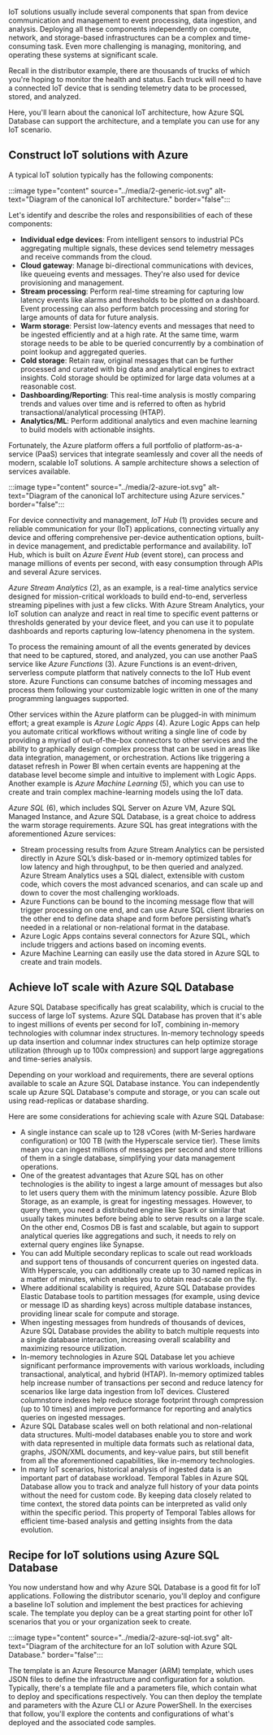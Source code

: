 IoT solutions usually include several components that span from device communication and management to event processing, data ingestion, and analysis. Deploying all these components independently on compute, network, and storage-based infrastructures can be a complex and time-consuming task. Even more challenging is managing, monitoring, and operating these systems at significant scale.

Recall in the distributor example, there are thousands of trucks of which you're hoping to monitor the health and status. Each truck will need to have a connected IoT device that is sending telemetry data to be processed, stored, and analyzed.

Here, you'll learn about the canonical IoT architecture, how Azure SQL Database can support the architecture, and a template you can use for any IoT scenario.

## Construct IoT solutions with Azure

A typical IoT solution typically has the following components:

:::image type="content" source="../media/2-generic-iot.svg" alt-text="Diagram of the canonical IoT architecture." border="false":::

Let's identify and describe the roles and responsibilities of each of these components:

- **Individual edge devices**: From intelligent sensors to industrial PCs aggregating multiple signals, these devices send telemetry messages and receive commands from the cloud.
- **Cloud gateway**: Manage bi-directional communications with devices, like queueing events and messages. They're also used for device provisioning and management.
- **Stream processing**: Perform real-time streaming for capturing low latency events like alarms and thresholds to be plotted on a dashboard. Event processing can also perform batch processing and storing for large amounts of data for future analysis.
- **Warm storage**: Persist low-latency events and messages that need to be ingested efficiently and at a high rate. At the same time, warm storage needs to be able to be queried concurrently by a combination of point lookup and aggregated queries.
- **Cold storage**: Retain raw, original messages that can be further processed and curated with big data and analytical engines to extract insights. Cold storage should be optimized for large data volumes at a reasonable cost.
- **Dashboarding/Reporting**: This real-time analysis is mostly comparing trends and values over time and is referred to often as hybrid transactional/analytical processing (HTAP).
- **Analytics/ML**: Perform additional analytics and even machine learning to build models with actionable insights.

Fortunately, the Azure platform offers a full portfolio of platform-as-a-service (PaaS) services that integrate seamlessly and cover all the needs of modern, scalable IoT solutions. A sample architecture shows a selection of services available.

:::image type="content" source="../media/2-azure-iot.svg" alt-text="Diagram of the canonical IoT architecture using Azure services." border="false":::

For device connectivity and management, *IoT Hub* (1) provides secure and reliable communication for your (IoT) applications, connecting virtually any device and offering comprehensive per-device authentication options, built-in device management, and predictable performance and availability. IoT Hub, which is built on *Azure Event Hub* (event store), can process and manage millions of events per second, with easy consumption through APIs and several Azure services.

*Azure Stream Analytics* (2), as an example, is a real-time analytics service designed for mission-critical workloads to build end-to-end, serverless streaming pipelines with just a few clicks. With Azure Stream Analytics, your IoT solution can analyze and react in real time to specific event patterns or thresholds generated by your device fleet, and you can use it to populate dashboards and reports capturing low-latency phenomena in the system.

To process the remaining amount of all the events generated by devices that need to be captured, stored, and analyzed, you can use another PaaS service like *Azure Functions* (3). Azure Functions is an event-driven, serverless compute platform that natively connects to the IoT Hub event store. Azure Functions can consume batches of incoming messages and process them following your customizable logic written in one of the many programming languages supported.

Other services within the Azure platform can be plugged-in with minimum effort; a great example is *Azure Logic Apps* (4). Azure Logic Apps can help you automate critical workflows without writing a single line of code by providing a myriad of out-of-the-box connectors to other services and the ability to graphically design complex process that can be used in areas like data integration, management, or orchestration. Actions like triggering a dataset refresh in Power BI when certain events are happening at the database level become simple and intuitive to implement with Logic Apps. Another example is *Azure Machine Learning* (5), which you can use to create and train complex machine-learning models using the IoT data.

*Azure SQL* (6), which includes SQL Server on Azure VM, Azure SQL Managed Instance, and Azure SQL Database, is a great choice to address the warm storage requirements. Azure SQL has great integrations with the aforementioned Azure services:

- Stream processing results from Azure Stream Analytics can be persisted directly in Azure SQL’s disk-based or in-memory optimized tables for low latency and high throughput, to be then queried and analyzed. Azure Stream Analytics uses a SQL dialect, extensible with custom code, which covers the most advanced scenarios, and can scale up and down to cover the most challenging workloads.
- Azure Functions can be bound to the incoming message flow that will trigger processing on one end, and can use Azure SQL client libraries on the other end to define data shape and form before persisting what’s needed in a relational or non-relational format in the database.
- Azure Logic Apps contains several connectors for Azure SQL, which include triggers and actions based on incoming events.
- Azure Machine Learning can easily use the data stored in Azure SQL to create and train models.

## Achieve IoT scale with Azure SQL Database

Azure SQL Database specifically has great scalability, which is crucial to the success of large IoT systems. Azure SQL Database has proven that it's able to ingest millions of events per second for IoT, combining in-memory technologies with columnar index structures. In-memory technology speeds up data insertion and columnar index structures can help optimize storage utilization (through up to 100x compression) and support large aggregations and time-series analysis.

Depending on your workload and requirements, there are several options available to scale an Azure SQL Database instance. You can independently scale up Azure SQL Database's compute and storage, or you can scale out using read-replicas or database sharding.

Here are some considerations for achieving scale with Azure SQL Database:

- A single instance can scale up to 128 vCores (with M-Series hardware configuration) or 100 TB (with the Hyperscale service tier). These limits mean you can ingest millions of messages per second and store trillions of them in a single database, simplifying your data management operations.
- One of the greatest advantages that Azure SQL has on other technologies is the ability to ingest a large amount of messages but also to let users query them with the minimum latency possible. Azure Blob Storage, as an example, is great for ingesting messages. However, to query them, you need a distributed engine like Spark or similar that usually takes minutes before being able to serve results on a large scale. On the other end, Cosmos DB is fast and scalable, but again to support analytical queries like aggregations and such, it needs to rely on external query engines like Synapse.
- You can add Multiple secondary replicas to scale out read workloads and support tens of thousands of concurrent queries on ingested data. With Hyperscale, you can additionally create up to 30 named replicas in a matter of minutes, which enables you to obtain read-scale on the fly.
- Where additional scalability is required, Azure SQL Database provides Elastic Database tools to partition messages (for example, using device or message ID as sharding keys) across multiple database instances, providing linear scale for compute and storage.
- When ingesting messages from hundreds of thousands of devices, Azure SQL Database provides the ability to batch multiple requests into a single database interaction, increasing overall scalability and maximizing resource utilization.
- In-memory technologies in Azure SQL Database let you achieve significant performance improvements with various workloads, including transactional, analytical, and hybrid (HTAP). In-memory optimized tables help increase number of transactions per second and reduce latency for scenarios like large data ingestion from IoT devices. Clustered columnstore indexes help reduce storage footprint through compression (up to 10 times) and improve performance for reporting and analytics queries on ingested messages.
- Azure SQL Database scales well on both relational and non-relational data structures. Multi-model databases enable you to store and work with data represented in multiple data formats such as relational data, graphs, JSON/XML documents, and key-value pairs, but still benefit from all the aforementioned capabilities, like in-memory technologies.
- In many IoT scenarios, historical analysis of ingested data is an important part of database workload. Temporal Tables in Azure SQL Database allow you to track and analyze full history of your data points without the need for custom code. By keeping data closely related to time context, the stored data points can be interpreted as valid only within the specific period. This property of Temporal Tables allows for efficient time-based analysis and getting insights from the data evolution.

## Recipe for IoT solutions using Azure SQL Database

You now understand how and why Azure SQL Database is a good fit for IoT applications. Following the distributor scenario, you'll deploy and configure a baseline IoT solution and implement the best practices for achieving scale. The template you deploy can be a great starting point for other IoT scenarios that you or your organization seek to create.

:::image type="content" source="../media/2-azure-sql-iot.svg" alt-text="Diagram of the architecture for an IoT solution with Azure SQL Database." border="false":::

The template is an Azure Resource Manager (ARM) template, which uses JSON files to define the infrastructure and configuration for a solution. Typically, there's a template file and a parameters file, which contain what to deploy and specifications respectively. You can then deploy the template and parameters with the Azure CLI or Azure PowerShell. In the exercises that follow, you'll explore the contents and configurations of what's deployed and the associated code samples.
